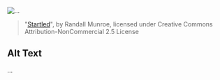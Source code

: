 ![...](https://imgs.xkcd.com/comics/startled.png)
> "[Startled](https://xkcd.com/412/)", by Randall Munroe, licensed under Creative Commons Attribution-NonCommercial 2.5 License

## Alt Text
...
